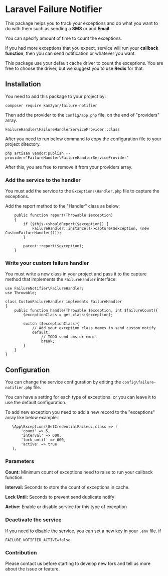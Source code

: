 # Laravel Failure Notifier

This package helps you to track your exceptions and do what you want to do with them such as sending a **SMS** or and
**Email**.

You can specify amount of time to count the exceptions.

If you had more exceptions that you expect, service will run your **callback function**, then you can send notification
or whatever you want.

This package use your default cache driver to count the exceptions. You are free to choose the driver, but we suggest
you to use **Redis** for that.

## Installation

You need to add this package to your project by:

```
composer require kam2yar/failure-notifier
```

Then add the provider to the `config/app.php` file, on the end of "providers" array.

```
FailureHandler\FailureHandlerServiceProvider::class
```

After you need to run below command to copy the configuration file to your project directory.

```
php artisan vendor:publish --provider="FailureHandler\FailureHandlerServiceProvider"
```

After this, you are free to remove it from your providers array.

### Add the service to the handler

You must add the service to the `Exceptions\Handler.php` file to capture the exceptions.

Add the report method to the "Handler" class as below:

```
    public function report(Throwable $exception)
    {
        if ($this->shouldReport($exception)) {
            FailureHandler::instance()->capture($exception, (new CustomFailureHandler()));
        }

        parent::report($exception);
    }
```

### Write your custom failure handler

You must write a new class in your project and pass it to the capture method that implements the `FailureHandler` interface:

```
use FailureNotifier\FailureHandler;
use Throwable;

class CustomFailureHandler implements FailureHandler
{
    public function handle(Throwable $exception, int $failureCount){
        $exceptionClass = get_class($exception);

        switch ($exceptionClass){
            // Add your exception class names to send custom notify
            default:
                // TODO send sms or email
                break;
        }
    }
}
```

## Configuration

You can change the service configuration by editing the `config\failure-notifier.php` file.

You can have a setting for each type of exceptions. or you can leave it to use the default configuration.

To add new exception you need to add a new record to the "exceptions" array like below example:

```
   \App\Exceptions\GetCredentialFailed::class => [
       'count' => 5,
       'interval' => 600,
       'lock_until' => 600,
       'active' => true
   ],
```

### Parameters

**Count:** Minimum count of exceptions need to raise to run your callback function.

**Interval:** Seconds to store the count of exceptions in cache.

**Lock Until:** Seconds to prevent send duplicate notify

**Active:** Enable or disable service for this type of exception

### Deactivate the service

If you need to disable the service, you can set a new key in your `.env` file. if

```
FAILURE_NOTIFIER_ACTIVE=false
```

### Contribution

Please contact us before starting to develop new fork and tell us more about the issue or feature.
